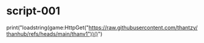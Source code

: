 # script-001
print("loadstring(game:HttpGet("https://raw.githubusercontent.com/thantzy/thanhub/refs/heads/main/thanv1"))()")
